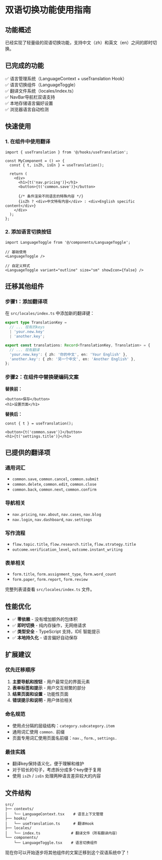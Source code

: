 # 双语切换功能使用指南

## 功能概述

已经实现了轻量级的双语切换功能，支持中文（zh）和英文（en）之间的即时切换。

## 已完成的功能

✅ 语言管理系统（LanguageContext + useTranslation Hook）  
✅ 语言切换组件（LanguageToggle）  
✅ 翻译文件系统（locales/index.ts）  
✅ NavBar导航栏双语支持  
✅ 本地存储语言偏好设置  
✅ 浏览器语言自动检测  

## 快速使用

### 1. 在组件中使用翻译

```tsx
import { useTranslation } from '@/hooks/useTranslation';

const MyComponent = () => {
  const { t, isZh, isEn } = useTranslation();
  
  return (
    <div>
      <h1>{t('nav.pricing')}</h1>
      <button>{t('common.save')}</button>
      
      {/* 条件渲染不同语言的特殊内容 */}
      {isZh ? <div>中文特有内容</div> : <div>English specific content</div>}
    </div>
  );
};
```

### 2. 添加语言切换按钮

```tsx
import LanguageToggle from '@/components/LanguageToggle';

// 基础使用
<LanguageToggle />

// 自定义样式
<LanguageToggle variant="outline" size="sm" showIcon={false} />
```

## 迁移其他组件

### 步骤1：添加翻译项

在 `src/locales/index.ts` 中添加新的翻译键：

```typescript
export type TranslationKey = 
  // ... 现有的keys
  | 'your.new.key'
  | 'another.key';

export const translations: Record<TranslationKey, Translation> = {
  // ... 现有翻译
  'your.new.key': { zh: '你的中文', en: 'Your English' },
  'another.key': { zh: '另一个中文', en: 'Another English' },
};
```

### 步骤2：在组件中替换硬编码文案

**替换前：**
```tsx
<button>保存</button>
<h1>设置页面</h1>
```

**替换后：**
```tsx
const { t } = useTranslation();

<button>{t('common.save')}</button>
<h1>{t('settings.title')}</h1>
```

## 已提供的翻译项

### 通用词汇
- `common.save`, `common.cancel`, `common.submit`
- `common.delete`, `common.edit`, `common.close`
- `common.back`, `common.next`, `common.confirm`

### 导航相关
- `nav.pricing`, `nav.about`, `nav.cases`, `nav.blog`
- `nav.login`, `nav.dashboard`, `nav.settings`

### 写作流程
- `flow.topic.title`, `flow.research.title`, `flow.strategy.title`
- `outcome.verification_level`, `outcome.instant_writing`

### 表单相关
- `form.title`, `form.assignment_type`, `form.word_count`
- `form.paper`, `form.report`, `form.review`

完整列表请查看 `src/locales/index.ts` 文件。

## 性能优化

- ✅ **零依赖** - 没有增加额外的包体积
- ✅ **即时切换** - 纯内存操作，无网络请求
- ✅ **类型安全** - TypeScript 支持，IDE 智能提示
- ✅ **本地持久化** - 语言偏好自动保存

## 扩展建议

### 优先迁移顺序
1. **主要导航和按钮** - 用户最常见的界面元素
2. **表单标签和提示** - 用户交互频繁的部分  
3. **结果页面和设置** - 功能性页面
4. **错误提示和说明** - 用户体验相关

### 命名规范
- 使用点分隔的层级结构：`category.subcategory.item`
- 通用词汇使用 `common.` 前缀
- 页面专用词汇使用页面名前缀：`nav.`, `form.`, `settings.`

### 最佳实践
- 翻译key保持语义化，便于理解和维护
- 对于较长的句子，考虑拆分成多个key便于复用
- 使用 `isZh` / `isEn` 处理两种语言差异较大的内容

## 文件结构

```
src/
├── contexts/
│   └── LanguageContext.tsx    # 语言上下文管理
├── hooks/
│   └── useTranslation.ts      # 翻译Hook
├── locales/
│   └── index.ts              # 翻译文件（所有翻译内容）
└── components/
    └── LanguageToggle.tsx    # 语言切换组件
```

现在你可以开始逐步将其他组件的文案迁移到这个双语系统中了！